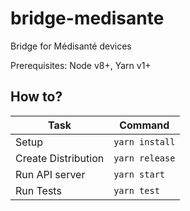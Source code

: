 # bridge-medisante

Bridge for Médisanté devices

Prerequisites: Node v8+, Yarn v1+

## How to?

| Task                              | Command                        |
| --------------------------------- | ------------------------------ |
| Setup                             | `yarn install`                 |
| Create Distribution               | `yarn release`                 |
| Run API server                    | `yarn start`                   |
| Run Tests                         | `yarn test`                    |

